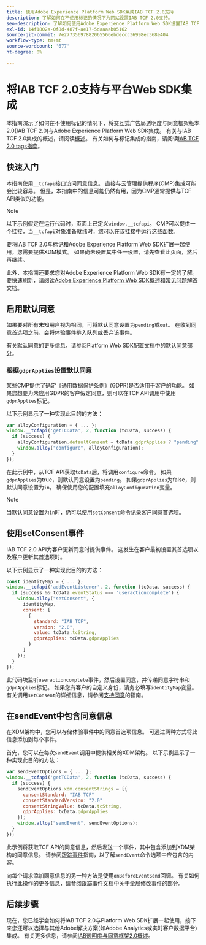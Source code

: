 ```yaml
---
title: 使用Adobe Experience Platform Web SDK集成IAB TCF 2.0支持
description: 了解如何在不使用标记的情况下为网站设置IAB TCF 2.0支持。
seo-description: 了解如何使用Adobe Experience Platform Web SDK设置IAB TCF 2.0同意
exl-id: 14f1802a-0f8d-487f-ae17-5daaaab05162
source-git-commit: 7e27735697882065566ebdeccc36998ec368e404
workflow-type: tm+mt
source-wordcount: '677'
ht-degree: 0%

---
```


# 将IAB TCF 2.0支持与平台Web SDK集成

本指南演示了如何在不使用标记的情况下，将交互式广告局透明度与同意框架版本2.0(IAB TCF 2.0)与Adobe Experience Platform Web SDK集成。 有关与IAB TCF 2.0集成的概述，请阅读[概述](./overview.md)。 有关如何与标记集成的指南，请阅读[IAB TCF 2.0 tags指南](./with-launch.md)。

## 快速入门

本指南使用`__tcfapi`接口访问同意信息。 直接与云管理提供程序(CMP)集成可能会比较容易。 但是，本指南中的信息可能仍然有用，因为CMP通常提供与TCF API类似的功能。

>[!NOTE]
>
>以下示例假定在运行代码时，页面上已定义`window.__tcfapi`。 CMP可以提供一个挂接，当`__tcfapi`对象准备就绪时，您可以在该挂接中运行这些函数。

要将IAB TCF 2.0与标记和Adobe Experience Platform Web SDK扩展一起使用，您需要提供XDM模式。 如果尚未设置其中任一设置，请先查看此页面，然后再继续。

此外，本指南还要求您对Adobe Experience Platform Web SDK有一定的了解。 要快速刷新，请阅读[Adobe Experience Platform Web SDK概述](../../home.md)和[常见问题解答](../../web-sdk-faq.md)文档。

## 启用默认同意

如果要对所有未知用户视为相同，可将默认同意设置为`pending`或`out`。 在收到同意首选项之前，会将体验事件排入队列或丢弃该事件。

有关默认同意的更多信息，请参阅Platform Web SDK配置文档中的[默认同意部分](../../fundamentals/configuring-the-sdk.md#default-consent)。

### 根据`gdprApplies`设置默认同意

某些CMP提供了确定《通用数据保护条例》(GDPR)是否适用于客户的功能。 如果您想要为未应用GDPR的客户假定同意，则可以在TCF API调用中使用`gdprApplies`标记。

以下示例显示了一种实现此目的的方法：

```javascript
var alloyConfiguration = { ... };
window.__tcfapi('getTCData', 2, function (tcData, success) {
  if (success) {
    alloyConfiguration.defaultConsent = tcData.gdprApplies ? "pending" : "in";
    window.alloy("configure", alloyConfiguration);
  }
});
```

在此示例中，从TCF API获取`tcData`后，将调用`configure`命令。 如果`gdprApplies`为true，则默认同意设置为`pending`。 如果`gdprApplies`为false，则默认同意设置为`in`。 确保使用您的配置填充`alloyConfiguration`变量。

>[!NOTE]
>
>当默认同意设置为`in`时，仍可以使用`setConsent`命令记录客户同意首选项。

## 使用setConsent事件

IAB TCF 2.0 API为客户更新同意时提供事件。 这发生在客户最初设置其首选项以及客户更新其首选项时。

以下示例显示了一种实现此目的的方法：

```javascript
const identityMap = { ... };
window.__tcfapi('addEventListener', 2, function (tcData, success) {
  if (success && tcData.eventStatus === 'useractioncomplete') {
    window.alloy("setConsent", {
      identityMap,
      consent: [
        {
          standard: "IAB TCF",
          version: "2.0",
          value: tcData.tcString,
          gdprApplies: tcData.gdprApplies
        }
      ]
    });
  }
});
```

此代码块监听`useractioncomplete`事件，然后设置同意，并传递同意字符串和`gdprApplies`标记。 如果您有客户的自定义身份，请务必填写`identityMap`变量。 有关调用`setConsent`的详细信息，请参阅[支持同意](../../consent/supporting-consent.md)的指南。

## 在sendEvent中包含同意信息

在XDM架构中，您可以存储体验事件中的同意首选项信息。 可通过两种方式将此信息添加到每个事件。

首先，您可以在每次`sendEvent`调用中提供相关的XDM架构。 以下示例显示了一种实现此目的的方法：

```javascript
var sendEventOptions = { ... };
window.__tcfapi('getTCData', 2, function (tcData, success) {
  if (success) {
    sendEventOptions.xdm.consentStrings = [{
      consentStandard: "IAB TCF"
      consentStandardVersion: "2.0"
      consentStringValue: tcData.tcString,
      gdprApplies: tcData.gdprApplies
    }];
    window.alloy("sendEvent", sendEventOptions);
  }
});
```

此示例将获取TCF API的同意信息，然后发送一个事件，其中包含添加到XDM架构的同意信息。 请参阅[跟踪事件](../../fundamentals/tracking-events.md)指南，以了解`sendEvent`命令选项中应包含的内容。

向每个请求添加同意信息的另一种方法是使用`onBeforeEventSend`回调。 有关如何执行此操作的更多信息，请参阅跟踪事件文档中关于[全局修改事件](../../fundamentals/tracking-events.md#modifying-events-globally)的部分。

## 后续步骤

现在，您已经学会如何将IAB TCF 2.0与Platform Web SDK扩展一起使用，接下来您还可以选择与其他Adobe解决方案(如Adobe Analytics或实时客户数据平台)集成。 有关更多信息，请参阅[IAB透明度与同意框架2.0概述](./overview.md)。

